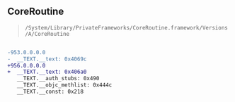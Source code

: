 ## CoreRoutine

> `/System/Library/PrivateFrameworks/CoreRoutine.framework/Versions/A/CoreRoutine`

```diff

-953.0.0.0.0
-  __TEXT.__text: 0x4069c
+956.0.0.0.0
+  __TEXT.__text: 0x406a0
   __TEXT.__auth_stubs: 0x490
   __TEXT.__objc_methlist: 0x444c
   __TEXT.__const: 0x218

```
